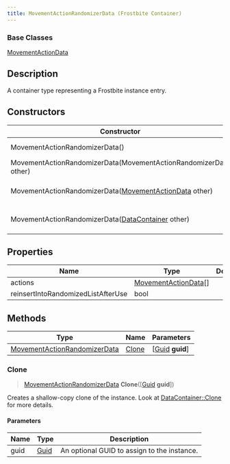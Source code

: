 ```yaml
---
title: MovementActionRandomizerData (Frostbite Container)
---
```

### Base Classes

[MovementActionData](MovementActionData)

## Description

A container type representing a Frostbite instance entry.

## Constructors

| Constructor                                                                             | Description                                                                                                                                     |
| --------------------------------------------------------------------------------------- | ----------------------------------------------------------------------------------------------------------------------------------------------- |
| MovementActionRandomizerData()                                                          | Create a new instance of this container type.                                                                                                   |
| MovementActionRandomizerData(MovementActionRandomizerData other)                        | Create a reference copy of an instance of the same type.                                                                                        |
| MovementActionRandomizerData([MovementActionData](MovementActionData) other)            | Upcast an instance of type [MovementActionData](MovementActionData) to [MovementActionRandomizerData](MovementActionRandomizerData).            |
| MovementActionRandomizerData([DataContainer](/vext/ref/cls/shr/datacontainer) other) | Upcast an instance of type [DataContainer](/vext/ref/cls/shr/datacontainer) to [MovementActionRandomizerData](MovementActionRandomizerData). |

## Properties

| Name                               | Type                                         | Description |
| ---------------------------------- | -------------------------------------------- | ----------- |
| actions                            | [MovementActionData](MovementActionData)\[\] |             |
| reinsertIntoRandomizedListAfterUse | bool                                         |             |

## Methods

| Type                                                         | Name            | Parameters                                     |
| ------------------------------------------------------------ | --------------- | ---------------------------------------------- |
| [MovementActionRandomizerData](MovementActionRandomizerData) | [Clone](#clone) | \[[Guid](/vext/ref/cls/shr/guid) **guid**\] |

### Clone

> [MovementActionRandomizerData](MovementActionRandomizerData) **Clone**(\[[Guid](/vext/ref/cls/shr/guid) **guid**\])

Creates a shallow-copy clone of the instance. Look at [DataContainer::Clone](/vext/ref/cls/shr/datacontainer#clone) for more details.

#### Parameters

| Name | Type         | Description                                 |
| ---- | ------------ | ------------------------------------------- |
| guid | [Guid](Guid) | An optional GUID to assign to the instance. |
